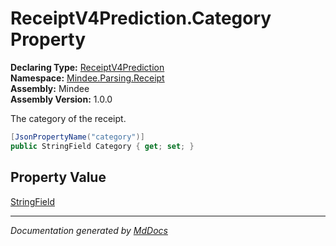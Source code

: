 ﻿<!--  
  <auto-generated>   
    The contents of this file were generated by a tool.  
    Changes to this file may be list if the file is regenerated  
  </auto-generated>   
-->

# ReceiptV4Prediction.Category Property

**Declaring Type:** [ReceiptV4Prediction](../index.md)  
**Namespace:** [Mindee.Parsing.Receipt](../../index.md)  
**Assembly:** Mindee  
**Assembly Version:** 1.0.0

The category of the receipt.

```csharp
[JsonPropertyName("category")]
public StringField Category { get; set; }
```

## Property Value

[StringField](../../../Common/StringField/index.md)

___

*Documentation generated by [MdDocs](https://github.com/ap0llo/mddocs)*
